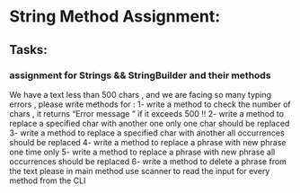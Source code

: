 # String Method Assignment:

## Tasks:

### assignment for Strings && StringBuilder and their methods

We have a text less than 500 chars , and we are facing so many typing errors , please write methods for :
1- write a method to check the number of chars , it returns “Error message ” if it exceeds 500 !!
2- write a method to replace a specified char with another one only one char should be replaced
3- write a method to replace a specified char with another all occurrences should be replaced
4- write a method to replace a phrase with new phrase one time only
5-  write a method to replace a phrase with new phrase  all occurrences should be replaced
6- write a method to delete a phrase from the text
please in main method use scanner to read the input for every method  from the CLI
